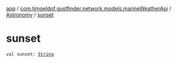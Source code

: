 [app](../../index.md) / [com.timgeldof.gustfinder.network.models.marineWeatherApi](../index.md) / [Astronomy](index.md) / [sunset](./sunset.md)

# sunset

`val sunset: `[`String`](https://kotlinlang.org/api/latest/jvm/stdlib/kotlin/-string/index.html)
